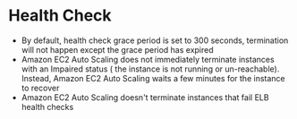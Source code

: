 
# Health Check
- By default, health check grace period is set to 300 seconds, termination will not happen except the grace period has expired
- Amazon EC2 Auto Scaling does not immediately terminate instances with an Impaired status ( the instance is not running 
  or un-reachable). Instead, Amazon EC2 Auto Scaling waits a few minutes for the instance to recover
- Amazon EC2 Auto Scaling doesn't terminate instances that fail ELB health checks